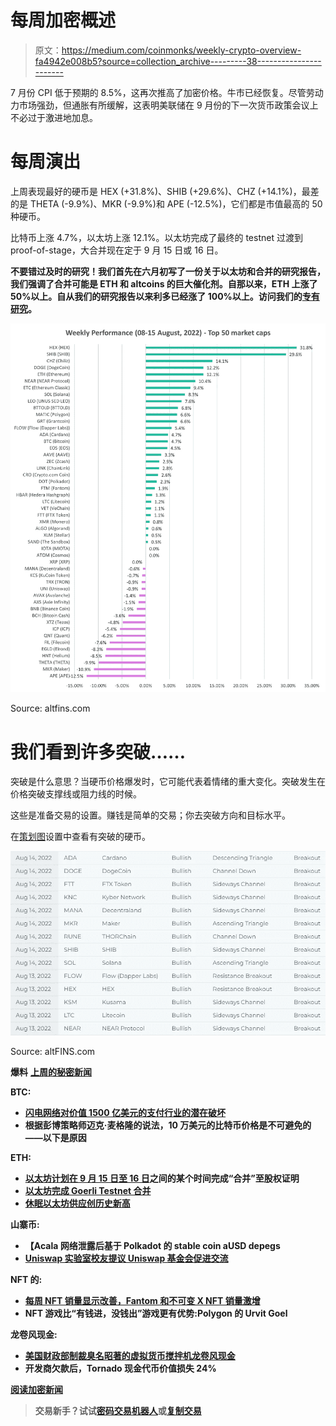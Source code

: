 # 每周加密概述

> 原文：<https://medium.com/coinmonks/weekly-crypto-overview-fa4942e008b5?source=collection_archive---------38----------------------->

7 月份 CPI 低于预期的 8.5%，这再次推高了加密价格。牛市已经恢复。尽管劳动力市场强劲，但通胀有所缓解，这表明美联储在 9 月份的下一次货币政策会议上不必过于激进地加息。

# **每周演出**

上周表现最好的硬币是 HEX (+31.8%)、SHIB (+29.6%)、CHZ (+14.1%)，最差的是 THETA (-9.9%)、MKR (-9.9%)和 APE (-12.5%)，它们都是市值最高的 50 种硬币。

比特币上涨 4.7%，以太坊上涨 12.1%。以太坊完成了最终的 testnet 过渡到 proof-of-stage，大合并现在定于 9 月 15 日或 16 日。

**不要错过及时的研究！我们首先在六月初写了一份关于以太坊和合并的研究报告，我们强调了合并可能是 ETH 和 altcoins 的巨大催化剂。自那以来，ETH 上涨了 50%以上。自从我们的研究报告以来利多已经涨了 100%以上。访问我们的[专有研究](https://platform.altfins.com/research?utm_source=sendinblue&utm_campaign=weekly%20market%20update&utm_medium=email)。**

![](img/206476863484b1d388ce9c8424bea379.png)

Source: altfins.com

# **我们看到许多突破……**

突破是什么意思？当硬币价格爆发时，它可能代表着情绪的重大变化。突破发生在价格突破支撑线或阻力线的时候。

这些是准备交易的设置。赚钱是简单的交易；你去突破方向和目标水平。

在[策划图](https://platform.altfins.com/curatedCharts?utm_source=sendinblue&utm_campaign=weekly%20market%20update&utm_medium=email)设置中查看有突破的硬币。

![](img/2b2ce0678a72a3f5a038163ca5094cce.png)

Source: altFINS.com

**爆料** [**上周的秘密新闻**](https://platform.altfins.com/news?utm_source=sendinblue&utm_campaign=weekly%20market%20update&utm_medium=email)

**BTC:**

*   **[闪电网络对价值 1500 亿美元的支付行业的潜在破坏](https://dailyhodl.com/2022/08/14/coinbase-highlights-lightning-networks-potential-disruption-of-the-150000000000-payments-industry/?utm_source=sendinblue&utm_campaign=weekly%20market%20update&utm_medium=email)**
*   **根据彭博策略师迈克·麦格隆的说法，10 万美元的比特币价格是不可避免的——以下是原因**

****ETH:****

*   **[以太坊计划在 9 月 15 日至 16 日](http://cryptobriefing.com/ethereum-merge-scheduled-launch-september/?utm_source=sendinblue&utm_campaign=weekly%20market%20update&utm_medium=email)之间的某个时间完成“合并”至股权证明**
*   **[以太坊完成 Goerli Testnet 合并](http://thedefiant.io/ethereum-goerli-merge-complete?utm_source=sendinblue&utm_campaign=weekly%20market%20update&utm_medium=email)**
*   **[休眠以太坊供应创历史新高](http://dormant%20ethereum%20supply%20reaches%20all-time%20high/?utm_source=sendinblue&utm_campaign=weekly%20market%20update&utm_medium=email)**

****山寨币:****

*   **【Acala 网络泄露后基于 Polkadot 的 stable coin aUSD depegs**
*   **[Uniswap 实验室校友提议 Uniswap 基金会促进交流](https://www.theblock.co/post/161551/uniswap-labs-alum-propose-creating-uniswap-foundation-to-boost-exchange?utm_source=sendinblue&utm_campaign=weekly%20market%20update&utm_medium=email)**

****NFT 的:****

*   **[每周 NFT 销量显示改善，Fantom 和不可变 X NFT 销量激增](https://news.bitcoin.com/weekly-nft-sales-show-improvement-fantom-and-immutable-x-nft-volume-spikes/?utm_source=sendinblue&utm_campaign=weekly%20market%20update&utm_medium=email)**
*   **NFT 游戏比“有钱进，没钱出”游戏更有优势:Polygon 的 Urvit Goel**

****龙卷风现金:****

*   **[美国财政部制裁臭名昭著的虚拟货币搅拌机龙卷风现金](https://home.treasury.gov/news/press-releases/jy0916?utm_source=sendinblue&utm_campaign=weekly%20market%20update&utm_medium=email)**
*   **开发商欠款后，Tornado 现金代币价值损失 24%**

**[阅读加密新闻](https://platform.altfins.com/news?utm_source=sendinblue&utm_campaign=weekly%20market%20update&utm_medium=email)**

> **交易新手？试试[密码交易机器人](/coinmonks/crypto-trading-bot-c2ffce8acb2a)或[复制交易](/coinmonks/top-10-crypto-copy-trading-platforms-for-beginners-d0c37c7d698c)**